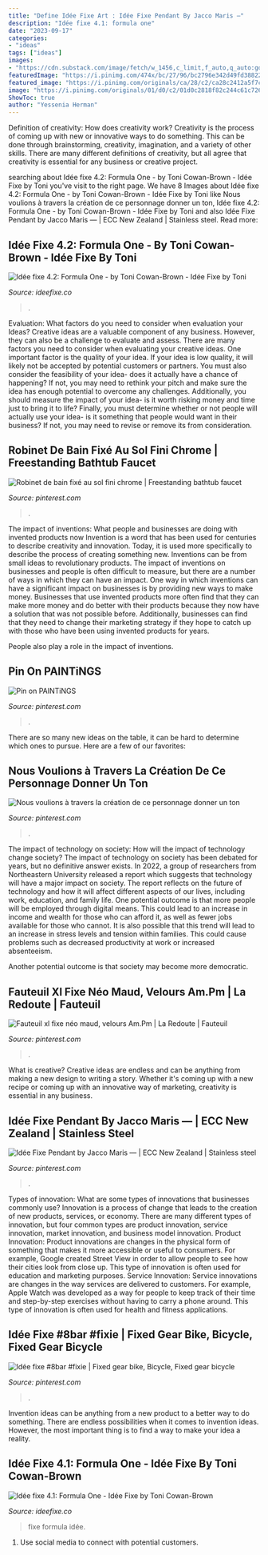 ```yaml
---
title: "Define Idée Fixe Art : Idée Fixe Pendant By Jacco Maris —"
description: "Idée fixe 4.1: formula one"
date: "2023-09-17"
categories:
- "ideas"
tags: ["ideas"]
images:
- "https://cdn.substack.com/image/fetch/w_1456,c_limit,f_auto,q_auto:good,fl_progressive:steep/https:%2F%2Fbucketeer-e05bbc84-baa3-437e-9518-adb32be77984.s3.amazonaws.com%2Fpublic%2Fimages%2F5f978052-53e9-437e-96c9-6fa4facb2e8a_2059x1375.png"
featuredImage: "https://i.pinimg.com/474x/bc/27/96/bc2796e342d49fd38822acba8f255691--pendant-chandelier-light-fixtures.jpg"
featured_image: "https://i.pinimg.com/originals/ca/28/c2/ca28c2412a5f7c0694ce1d3acfef27d8.jpg"
image: "https://i.pinimg.com/originals/01/d0/c2/01d0c2818f82c244c61c7269c689314e.jpg"
ShowToc: true
author: "Yessenia Herman"
---
```



Definition of creativity: How does creativity work?
Creativity is the process of coming up with new or innovative ways to do something. This can be done through brainstorming, creativity, imagination, and a variety of other skills. There are many different definitions of creativity, but all agree that creativity is essential for any business or creative project.

	

		
searching about Idée fixe 4.2: Formula One - by Toni Cowan-Brown - Idée Fixe by Toni you've visit to the right page. We have 8 Images about Idée fixe 4.2: Formula One - by Toni Cowan-Brown - Idée Fixe by Toni like Nous voulions à travers la création de ce personnage donner un ton, Idée fixe 4.2: Formula One - by Toni Cowan-Brown - Idée Fixe by Toni and also Idée Fixe Pendant by Jacco Maris — | ECC New Zealand | Stainless steel. Read more:
		
    
## Idée Fixe 4.2: Formula One - By Toni Cowan-Brown - Idée Fixe By Toni

<img loading=lazy src="https://cdn.substack.com/image/fetch/w_1200,c_limit,f_jpg,q_auto:good,fl_progressive:steep/https://bucketeer-e05bbc84-baa3-437e-9518-adb32be77984.s3.amazonaws.com/public/images/3feea890-ffdb-41dc-9c0b-a7863b2d6c9b_2059x1375.png" onerror="this.onerror=null;this.src='https://tse2.mm.bing.net/th?id=OIP.Ka7UpJI6r3JkWoIJG7CbXgHaE8&amp;pid=15.1';" alt="Idée fixe 4.2: Formula One - by Toni Cowan-Brown - Idée Fixe by Toni">

_Source: ideefixe.co_

>. 

	

Evaluation: What factors do you need to consider when evaluation your Ideas?
Creative ideas are a valuable component of any business. However, they can also be a challenge to evaluate and assess. There are many factors you need to consider when evaluating your creative ideas. 
One important factor is the quality of your idea. If your idea is low quality, it will likely not be accepted by potential customers or partners. You must also consider the feasibility of your idea- does it actually have a chance of happening? If not, you may need to rethink your pitch and make sure the idea has enough potential to overcome any challenges. Additionally, you should measure the impact of your idea- is it worth risking money and time just to bring it to life? Finally, you must determine whether or not people will actually use your idea- is it something that people would want in their business? If not, you may need to revise or remove its from consideration.

    
## Robinet De Bain Fixé Au Sol Fini Chrome | Freestanding Bathtub Faucet

<img loading=lazy src="https://i.pinimg.com/236x/db/d2/4d/dbd24d1ff3a70e77f2515152316121a5.jpg?nii=t" onerror="this.onerror=null;this.src='https://tse3.mm.bing.net/th?id=OIP.JDW0TnbhR-ii-vATcmSoxQAAAA&amp;pid=15.1';" alt="Robinet de bain fixé au sol fini chrome | Freestanding bathtub faucet">

_Source: pinterest.com_

>. 

	

The impact of inventions: What people and businesses are doing with invented products now
Invention is a word that has been used for centuries to describe creativity and innovation. Today, it is used more specifically to describe the process of creating something new. Inventions can be from small ideas to revolutionary products. The impact of inventions on businesses and people is often difficult to measure, but there are a number of ways in which they can have an impact. 
One way in which inventions can have a significant impact on businesses is by providing new ways to make money. Businesses that use invented products more often find that they can make more money and do better with their products because they now have a solution that was not possible before. Additionally, businesses can find that they need to change their marketing strategy if they hope to catch up with those who have been using invented products for years. 

People also play a role in the impact of inventions.

    
## Pin On PAINTiNGS

<img loading=lazy src="https://i.pinimg.com/originals/ca/28/c2/ca28c2412a5f7c0694ce1d3acfef27d8.jpg" onerror="this.onerror=null;this.src='https://tse4.mm.bing.net/th?id=OIP.fp7AV0anPpcZT_C8asCdMgHaFj&amp;pid=15.1';" alt="Pin on PAINTiNGS">

_Source: pinterest.com_

>. 

	

There are so many new ideas on the table, it can be hard to determine which ones to pursue. Here are a few of our favorites: 

    
## Nous Voulions à Travers La Création De Ce Personnage Donner Un Ton

<img loading=lazy src="https://i.pinimg.com/originals/ef/3e/ce/ef3ece355f00593f2afd30b0d6214c4c.jpg" onerror="this.onerror=null;this.src='https://tse4.mm.bing.net/th?id=OIP.hYdZAFcaOOMMPqj0IfQ4zQHaJ4&amp;pid=15.1';" alt="Nous voulions à travers la création de ce personnage donner un ton">

_Source: pinterest.com_

>. 

	

The impact of technology on society: How will the impact of technology change society?
The impact of technology on society has been debated for years, but no definitive answer exists. In 2022, a group of researchers from Northeastern University released a report which suggests that technology will have a major impact on society. The report reflects on the future of technology and how it will affect different aspects of our lives, including work, education, and family life. 
One potential outcome is that more people will be employed through digital means. This could lead to an increase in income and wealth for those who can afford it, as well as fewer jobs available for those who cannot. It is also possible that this trend will lead to an increase in stress levels and tension within families. This could cause problems such as decreased productivity at work or increased absenteeism. 

Another potential outcome is that society may become more democratic.

    
## Fauteuil Xl Fixe Néo Maud, Velours Am.Pm | La Redoute | Fauteuil

<img loading=lazy src="https://i.pinimg.com/originals/01/d0/c2/01d0c2818f82c244c61c7269c689314e.jpg" onerror="this.onerror=null;this.src='https://tse4.mm.bing.net/th?id=OIP.ni4jSvxv8WPoeoVl-FaUHgHaHa&amp;pid=15.1';" alt="Fauteuil xl fixe néo maud, velours Am.Pm | La Redoute | Fauteuil">

_Source: pinterest.com_

>. 

	

What is creative?
Creative ideas are endless and can be anything from making a new design to writing a story. Whether it's coming up with a new recipe or coming up with an innovative way of marketing, creativity is essential in any business.

    
## Idée Fixe Pendant By Jacco Maris — | ECC New Zealand | Stainless Steel

<img loading=lazy src="https://i.pinimg.com/474x/bc/27/96/bc2796e342d49fd38822acba8f255691--pendant-chandelier-light-fixtures.jpg" onerror="this.onerror=null;this.src='https://tse4.mm.bing.net/th?id=OIP.oIU3ce6t3BPIt3atlJu2zgAAAA&amp;pid=15.1';" alt="Idée Fixe Pendant by Jacco Maris — | ECC New Zealand | Stainless steel">

_Source: pinterest.com_

>. 

	

Types of innovation: What are some types of innovations that businesses commonly use?
Innovation is a process of change that leads to the creation of new products, services, or economy. There are many different types of innovation, but four common types are product innovation, service innovation, market innovation, and business model innovation. 
Product Innovation: Product innovations are changes in the physical form of something that makes it more accessible or useful to consumers. For example, Google created Street View in order to allow people to see how their cities look from close up. This type of innovation is often used for education and marketing purposes. Service Innovation: Service innovations are changes in the way services are delivered to customers. For example, Apple Watch was developed as a way for people to keep track of their time and step-by-step exercises without having to carry a phone around. This type of innovation is often used for health and fitness applications.

    
## Idée Fixe #8bar #fixie | Fixed Gear Bike, Bicycle, Fixed Gear Bicycle

<img loading=lazy src="https://i.pinimg.com/originals/c1/3c/c3/c13cc32790fd02400623639fcfdb356e.jpg" onerror="this.onerror=null;this.src='https://tse3.mm.bing.net/th?id=OIP.PabkhTYgwzaVv1UxodTNdAHaEl&amp;pid=15.1';" alt="Idée fixe #8bar #fixie | Fixed gear bike, Bicycle, Fixed gear bicycle">

_Source: pinterest.com_

>. 

	

Invention ideas can be anything from a new product to a better way to do something. There are endless possibilities when it comes to invention ideas. However, the most important thing is to find a way to make your idea a reality.

    
## Idée Fixe 4.1: Formula One - Idée Fixe By Toni Cowan-Brown

<img loading=lazy src="https://cdn.substack.com/image/fetch/w_1456,c_limit,f_auto,q_auto:good,fl_progressive:steep/https:%2F%2Fbucketeer-e05bbc84-baa3-437e-9518-adb32be77984.s3.amazonaws.com%2Fpublic%2Fimages%2F5f978052-53e9-437e-96c9-6fa4facb2e8a_2059x1375.png" onerror="this.onerror=null;this.src='https://tse1.mm.bing.net/th?id=OIP.Ie1mo-jW2gnrFTV5urNiKQHaE8&amp;pid=15.1';" alt="Idée fixe 4.1: Formula One - Idée Fixe by Toni Cowan-Brown">

_Source: ideefixe.co_

>fixe formula idée. 

	

1. Use social media to connect with potential customers.

